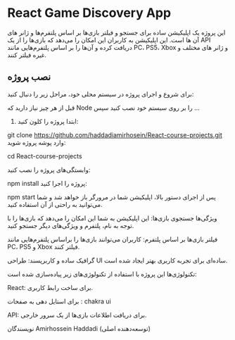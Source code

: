 # React Game Discovery App

این پروژه یک اپلیکیشن ساده برای جستجو و فیلتر بازی‌ها بر اساس پلتفرم‌ها و ژانر های آن ها است.
این اپلیکیشن به کاربران این امکان را می‌دهد که بازی‌ها را از یک API دریافت کرده و آن‌ها را بر اساس پلتفرم‌هایی مانند PC، PS5، Xbox و ژانر های مختلف  و غیره فیلتر کنند.

## نصب پروژه

برای شروع و اجرای پروژه در سیستم محلی خود، مراحل زیر را دنبال کنید:

قبل از هر چیز نیاز دارید که Node را بر روی سیستم خود نصب کنید سپس ...

1. ابتدا پروژه را کلون کنید:
 
git clone https://github.com/haddadiamirhosein/React-course-projects.git
وارد پوشه پروژه شوید:

cd React-course-projects

وابستگی‌های پروژه را نصب کنید:


npm install
پروژه را اجرا کنید:


npm start
پس از اجرای دستور بالا، اپلیکیشن شما در مرورگر باز خواهد شد و شما می‌توانید به راحتی از آن استفاده کنید.

ویژگی‌ها
جستجوی بازی‌ها: این اپلیکیشن به شما این امکان را می‌دهد که بازی‌ها را با توجه به نام، پلتفرم و ویژگی‌های دیگر جستجو کنید.

فیلتر بازی‌ها بر اساس پلتفرم: کاربران می‌توانند بازی‌ها را براساس پلتفرم‌هایی مانند PC، PS5 و Xbox فیلتر کنند.

گرافیک ساده و کاربرپسند: طراحی UI ساده‌ای برای تجربه کاربری بهتر ایجاد شده است.

تکنولوژی‌ها
این پروژه با استفاده از تکنولوژی‌های زیر پیاده‌سازی شده است:

React: برای ساخت رابط کاربری.

برای استایل دهی به صفحات : chakra ui

API: برای دریافت اطلاعات بازی‌ها از یک سرور خارجی.

نویسندگان
Amirhossein Haddadi (توسعه‌دهنده اصلی)

